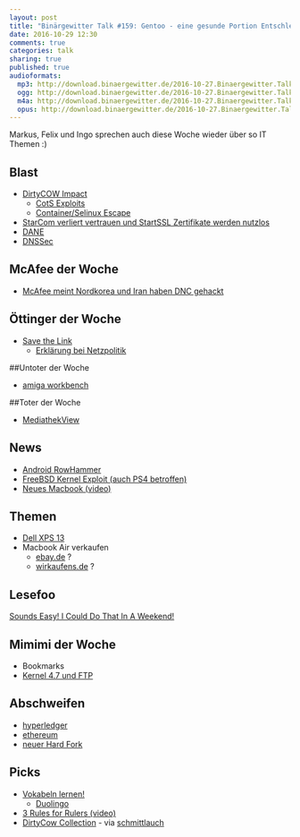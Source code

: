 ```yaml
---
layout: post
title: "Binärgewitter Talk #159: Gentoo - eine gesunde Portion Entschleunigung"
date: 2016-10-29 12:30
comments: true
categories: talk
sharing: true
published: true
audioformats:
  mp3: http://download.binaergewitter.de/2016-10-27.Binaergewitter.Talk.159.mp3
  ogg: http://download.binaergewitter.de/2016-10-27.Binaergewitter.Talk.159.ogg
  m4a: http://download.binaergewitter.de/2016-10-27.Binaergewitter.Talk.159.m4a
  opus: http://download.binaergewitter.de/2016-10-27.Binaergewitter.Talk.159.opus
---
```

Markus, Felix und Ingo sprechen auch diese Woche wieder über so IT Themen :)


## Blast
- [DirtyCOW Impact](https://dirtycow.ninja/)
  * [CotS Exploits](https://github.com/dirtycow/dirtycow.github.io/wiki/PoCs)
  * [Container/Selinux Escape](https://github.com/scumjr/dirtycow-vdso)
- [StarCom verliert vertrauen und StartSSL Zertifikate werden nutzlos](http://www.pro-linux.de/news/1/24109/mozilla-entzieht-wosign-und-startcom-zertifikaten-das-vertrauen.html)
- [DANE](https://de.wikipedia.org/wiki/DNS-based_Authentication_of_Named_Entities)
- [DNSSec](https://de.wikipedia.org/wiki/Domain_Name_System_Security_Extensions)

## McAfee der Woche
- [McAfee meint Nordkorea und Iran haben DNC gehackt](https://it.slashdot.org/story/16/10/22/187208/john-mcafee-thinks-north-korea-hacked-dyn-and-iran-hacked-the-dnc)

## Öttinger der Woche
- [Save the Link](https://savethelink.org/)
  * [Erklärung bei Netzpolitik](https://netzpolitik.org//2016/save-the-link-eu-parlamentarier-gegen-oettingers-leistungsschutzrecht/)

##Untoter der Woche
- [amiga workbench](http://t3n.de/news/amiga-workbench-update-kickstart-759631/)

##Toter der Woche
- [MediathekView](http://www.heise.de/newsticker/meldung/Entwickler-von-MediathekView-hoert-auf-3357491.html)

## News
- [Android RowHammer](http://arstechnica.com/security/2016/10/using-rowhammer-bitflips-to-root-android-phones-is-now-a-thing/)
- [FreeBSD Kernel Exploit (auch PS4 betroffen)](http://wololo.net/2016/10/26/details-surface-ps4-4-01-jailbreak-potentially-enough-public-release-soon/)
- [Neues Macbook (video)](http://www.theonion.com/video/apple-introduces-revolutionary-new-laptop-with-no--14299)


## Themen
- [Dell XPS 13](http://www.dell.com/de/p/xps-13-9360-laptop/pd?oc=bnx93609&model_id=xps-13-9360-laptop&l=de&s=bsd)
- Macbook Air verkaufen
  * [ebay.de](http://www.ebay.de/) ?
  * [wirkaufens.de](http://wirkaufens.de/) ?


## Lesefoo
[Sounds Easy! I Could Do That In A Weekend!](http://danluu.com/sounds-easy)

## Mimimi der Woche
- Bookmarks
- [Kernel 4.7 und FTP](https://bugzilla.redhat.com/show_bug.cgi?id=1369489)

## Abschweifen
- [hyperledger](https://www.hyperledger.org/)
- [ethereum](https://www.ethereum.org/)
- [neuer Hard Fork](https://www.heise.de/newsticker/meldung/Kryptogeld-Projekt-Ethereum-Der-naechste-Hard-Fork-kommt-3350804.html)

## Picks
- [Vokabeln lernen!](http://vocabhunter.github.io/)
  * [Duolingo](http://duolingo.com)
- [3 Rules for Rulers (video)](https://www.youtube.com/watch?v=rStL7niR7gs)
- [DirtyCow Collection](http://www.zazzle.com/collections/dirty_cow_collection-119587962650451153) - via [schmittlauch](https://twitter.com/schmittlauch)


